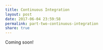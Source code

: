 ```yaml
---
title: Continuous Integration
layout: post
date: 2017-06-04 23:59:58
permalink: part-two-continuous-integration
share: true
---
```


Coming soon!
